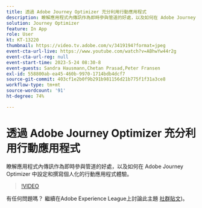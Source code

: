 ```yaml
---
title: 透過 Adobe Journey Optimizer 充分利用行動應用程式
description: 瞭解應用程式內傳訊作為即時參與管道的好處，以及如何在 Adobe Journey Optimizer 中設定和撰寫個人化的行動應用程式體驗。
solution: Journey Optimizer
feature: In App
role: User
kt: KT-13220
thumbnail: https://video.tv.adobe.com/v/3419194?format=jpeg
event-cta-url-live: https://www.youtube.com/watch?v=ABhwYw44r2g
event-cta-url-reg: null
event-start-time: 2023-5-24 08:30-8
event-guests: Sandra Hausmann,Chetan Prasad,Peter Fransen
exl-id: 558800ab-ea45-460b-9970-1714bdb4dcf7
source-git-commit: 403cf1e2b0f9b291b981156d21b775f1f31a3ce8
workflow-type: tm+mt
source-wordcount: '91'
ht-degree: 74%

---
```


# 透過 Adobe Journey Optimizer 充分利用行動應用程式

瞭解應用程式內傳訊作為即時參與管道的好處，以及如何在 Adobe Journey Optimizer 中設定和撰寫個人化的行動應用程式體驗。

>[!VIDEO](https://video.tv.adobe.com/v/3419194/?quality=12&learn=on)

有任何問題嗎？ 繼續在Adobe Experience League上討論此主題 [社群貼文](https://experienceleaguecommunities.adobe.com/t5/journey-optimizer-discussions/experience-league-live-post-session-discussion-maximize-your/td-p/599638))。
